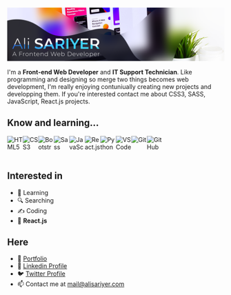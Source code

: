 ![Profile Hero Image](https://raw.githubusercontent.com/alisariyer/alisariyer/main/public/images/alisariyer-hero.png)

I'm a **Front-end Web Developer** and **IT Support Technician**. Like programming and designing so merge two things becomes web development, I'm really enjoying contuniually creating new projects and developping them. If you're interested contact me about CSS3, SASS, JavaScript, React.js projects.

## Know and learning...
<img src="https://cdn1.iconfinder.com/data/icons/logotypes/32/badge-html-5-256.png" alt="HTML5" align=left width=36 height=36>
<img src="https://cdn1.iconfinder.com/data/icons/logotypes/32/badge-css-3-256.png" alt="CSS3" align=left width=36 height=36>
<img src="https://img.icons8.com/color/344/bootstrap.png" alt="Bootstrap" align=left width=36 height=36>
<img src="https://img.icons8.com/color/344/sass.png" alt="Sass" align=left width=36 height=36>
<img src="https://cdn4.iconfinder.com/data/icons/logos-and-brands/512/187_Js_logo_logos-256.png" alt="JavaScript" align=left width=36 height=36> 
<img src="https://img.icons8.com/cute-clipart/344/react-native.png" alt="React.js" align=left width=36 height=36> 
<img src="https://img.icons8.com/color/344/python--v1.png" alt="Python" align=left width=36 height=36>
<img src="https://img.icons8.com/color/344/visual-studio--v1.png" alt="VSCode" align=left width=36 height=36>
<img src="https://img.icons8.com/color/344/git.png" alt="Git" align=left width=36 height=36>
<img src="https://img.icons8.com/nolan/344/github.png" alt="GitHub" align=left width=36 height=36>
<br><br><br>

## Interested in
- 🏃 Learning
- 🔍 Searching
- ✍️ Coding
- 🥇 **React.js**

## Here
- 🍒 [Portfolio](https://alisariyer.github.io/alisariyer)
- 💙 [Linkedin Profile](https://linkedin.com/in/alisariyer)
- 🐦 [Twitter Profile](https://twitter.com/sariyer_ali)
- 📫 Contact me at mail@alisariyer.com
